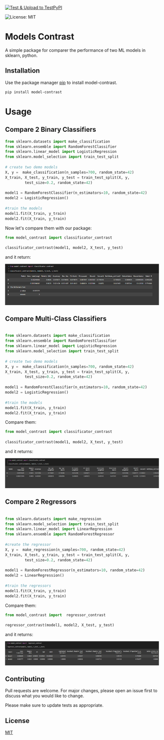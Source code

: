 [![Test & Upload to TestPyPI](https://github.com/ArmandDS/model_contrast/actions/workflows/test_and_upload_to_TestPyPI.yml/badge.svg)](https://github.com/ArmandDS/model_contrast/actions/workflows/test_and_upload_to_TestPyPI.yml)

![License: MIT](https://img.shields.io/github/license/armandds/model_contrast)

# Models Contrast

A simple package for comparer the performance of two ML models in sklearn, python.

## Installation

Use the package manager [pip](https://pip.pypa.io/en/stable/) to install model-contrast.

```bash
pip install model-contrast
```

# Usage

## Compare 2 Binary Classifiers

```python
from sklearn.datasets import make_classification
from sklearn.ensemble import RandomForestClassifier
from sklearn.linear_model import LogisticRegression
from sklearn.model_selection import train_test_split

# create two demo models
X, y =  make_classification(n_samples=700, random_state=42)
X_train, X_test, y_train, y_test = train_test_split(X, y,
         test_size=0.2, random_state=42)

model1 = RandomForestClassifier(n_estimators=10, random_state=42)
model2 = LogisticRegression()

#train the models
model1.fit(X_train, y_train)
model2.fit(X_train, y_train)

```

Now let's compare them with our package:

```python
from model_contrast import classificator_contrast

classificator_contrast(model1, model2, X_test, y_test)

```
and it return: 

![image](https://github.com/ArmandDS/model_contrast/blob/main/img/binary.PNG)


## Compare Multi-Class Classifiers

```python

from sklearn.datasets import make_classification
from sklearn.ensemble import RandomForestClassifier
from sklearn.linear_model import LogisticRegression
from sklearn.model_selection import train_test_split

# create two demo models
X, y =  make_classification(n_samples=700, random_state=42)
X_train, X_test, y_train, y_test = train_test_split(X, y,
         test_size=0.2, random_state=42)

model1 = RandomForestClassifier(n_estimators=10, random_state=42)
model2 = LogisticRegression()

#train the models
model1.fit(X_train, y_train)
model2.fit(X_train, y_train)


```
Compare them:

```python
from model_contrast import classificator_contrast

classificator_contrast(model1, model2, X_test, y_test)

```
and it returns:

![image](https://github.com/ArmandDS/model_contrast/blob/main/img/multiclass.PNG)


## Compare 2 Regressors

```python

from sklearn.datasets import make_regression
from sklearn.model_selection import train_test_split
from sklearn.linear_model import LinearRegression
from sklearn.ensemble import RandomForestRegressor

#create the regressor
X, y =  make_regression(n_samples=700, random_state=42)
X_train, X_test, y_train, y_test = train_test_split(X, y,
         test_size=0.2, random_state=42)

model1 = RandomForestRegressor(n_estimators=10, random_state=42)
model2 = LinearRegression()

#train the regressors
model1.fit(X_train, y_train)
model2.fit(X_train, y_train)


```
Compare them:

```python
from model_contrast import  regressor_contrast

regressor_contrast(model1, model2, X_test, y_test)

```
and it returns:

![image](https://github.com/ArmandDS/model_contrast/blob/main/img/regressors.PNG)


## Contributing
Pull requests are welcome. For major changes, please open an issue first to discuss what you would like to change.

Please make sure to update tests as appropriate.

## License
[MIT](https://choosealicense.com/licenses/mit/)